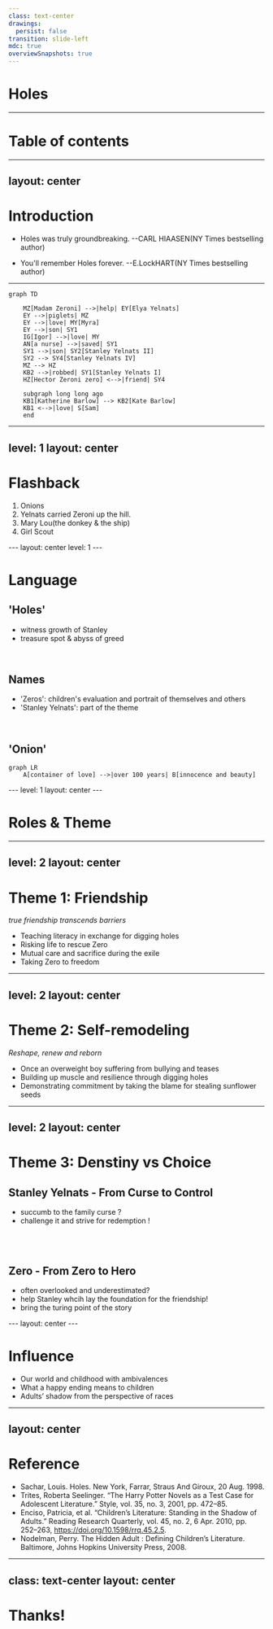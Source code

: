 ```yaml
---
class: text-center
drawings:
  persist: false
transition: slide-left
mdc: true
overviewSnapshots: true
---
```


# Holes


---

# Table of contents


<Toc v-click minDepth="1" maxDepth="2"></Toc>

---
layout: center
---

# Introduction

<div v-click>   

- Holes was truly <span v-mark.red="3">groundbreaking</span>. --CARL HIAASEN(NY 
Times bestselling author)

</div>

<div v-click>

- You'll remember Holes forever. --E.LockHART(NY Times bestselling author)

</div>

---

```mermaid
graph TD

    MZ[Madam Zeroni] -->|help| EY[Elya Yelnats]
    EY -->|piglets| MZ
    EY -->|love| MY[Myra]
    EY -->|son| SY1
    IG[Igor] -->|love| MY
    AN[a nurse] -->|saved| SY1
    SY1 -->|son| SY2[Stanley Yelnats II]
    SY2 --> SY4[Stanley Yelnats IV]
    MZ --> HZ
    KB2 -->|robbed| SY1[Stanley Yelnats I]
    HZ[Hector Zeroni zero] <-->|friend| SY4
    
    subgraph long long ago
    KB1[Katherine Barlow] --> KB2[Kate Barlow]
    KB1 <-->|love| S[Sam]
    end
```


---
level: 1
layout: center
---

# Flashback

<v-clicks>

1. Onions
2. Yelnats carried Zeroni up the hill.
3.  Mary Lou(the donkey & the ship)
4. Girl Scout

</v-clicks>
---
layout: center
level: 1
---

# Language

<div v-click>

## 'Holes'


- witness growth of Stanley
- treasure spot & abyss of greed

</div>
<div v-click>
<br>

## Names

- 'Zeros': children's evaluation and portrait of themselves and others
- 'Stanley Yelnats': part of the theme

</div>
<div v-click>

<br>

## 'Onion'


```mermaid
graph LR
    A[container of love] -->|over 100 years| B[innocence and beauty]
```
</div>
---
level: 1
layout: center
---

# Roles & Theme 



---
level: 2
layout: center
---

# Theme 1: Friendship

*true friendship transcends barriers*

- Teaching literacy in exchange for digging holes
- Risking life to rescue Zero
- Mutual care and sacrifice during the exile
- Taking Zero to freedom 

---
level: 2
layout: center
---

# Theme 2: Self-remodeling

*Reshape, renew and reborn*

- Once an overweight boy suffering from bullying and teases
- Building up muscle and resilience through digging holes
- Demonstrating commitment by taking the blame for stealing sunflower seeds

---
level: 2
layout: center
---

# Theme 3: Denstiny vs Choice

<div v-click>

## Stanley Yelnats - From Curse to Control

- succumb to the family curse ?
- challenge it and strive for <span v-mark.circle.orange="2">redemption</span> !

</div>
<br>
<br>
<div v-click = '3'>

## Zero - From Zero to Hero

- often overlooked and underestimated?
- help Stanley whcih lay the foundation for the friendship!
- bring the <span v-mark.red="4">turing</span> point of the story
</div>
---
layout: center
---

# Influence

- Our world and childhood with ambivalences 
- What a happy ending means to children
- Adults’ shadow from the perspective of races

---
layout: center
---

# Reference

- Sachar, Louis. Holes. New York, Farrar, Straus And Giroux, 20 Aug. 1998.
- Trites, Roberta Seelinger. “The Harry Potter Novels as a Test Case for Adolescent Literature.” Style, vol. 35, no. 3, 2001, pp. 472–85.
- Enciso, Patricia, et al. “Children’s Literature: Standing in the Shadow of Adults.” Reading Research Quarterly, vol. 45, no. 2, 6 Apr. 2010, pp. 252–263, https://doi.org/10.1598/rrq.45.2.5.
- Nodelman, Perry. The Hidden Adult : Defining Children’s Literature. Baltimore, Johns Hopkins University Press, 2008.

---
class: text-center
layout: center
---

# Thanks!